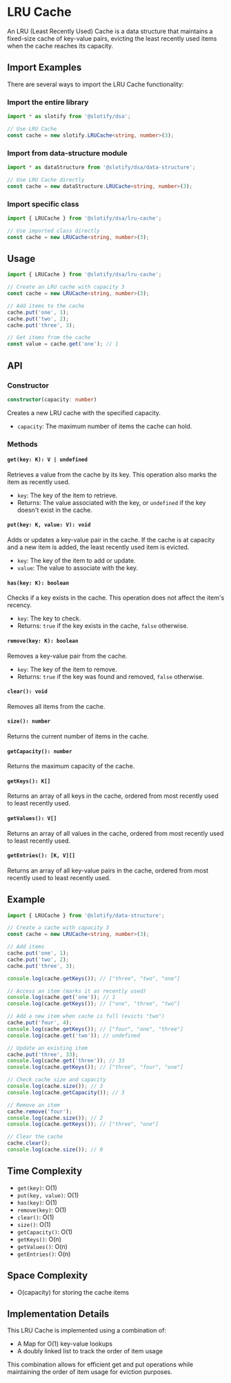 # LRU Cache

An LRU (Least Recently Used) Cache is a data structure that maintains a fixed-size cache of key-value pairs, evicting the least recently used items when the cache reaches its capacity.

## Import Examples

There are several ways to import the LRU Cache functionality:

### Import the entire library

```typescript
import * as slotify from '@slotify/dsa';

// Use LRU Cache
const cache = new slotify.LRUCache<string, number>(3);
```

### Import from data-structure module

```typescript
import * as dataStructure from '@slotify/dsa/data-structure';

// Use LRU Cache directly
const cache = new dataStructure.LRUCache<string, number>(3);
```

### Import specific class

```typescript
import { LRUCache } from '@slotify/dsa/lru-cache';

// Use imported class directly
const cache = new LRUCache<string, number>(3);
```

## Usage

```typescript
import { LRUCache } from '@slotify/dsa/lru-cache';

// Create an LRU cache with capacity 3
const cache = new LRUCache<string, number>(3);

// Add items to the cache
cache.put('one', 1);
cache.put('two', 2);
cache.put('three', 3);

// Get items from the cache
const value = cache.get('one'); // 1
```

## API

### Constructor

```typescript
constructor(capacity: number)
```

Creates a new LRU cache with the specified capacity.

- `capacity`: The maximum number of items the cache can hold.

### Methods

#### `get(key: K): V | undefined`

Retrieves a value from the cache by its key. This operation also marks the item as recently used.

- `key`: The key of the item to retrieve.
- Returns: The value associated with the key, or `undefined` if the key doesn't exist in the cache.

#### `put(key: K, value: V): void`

Adds or updates a key-value pair in the cache. If the cache is at capacity and a new item is added, the least recently used item is evicted.

- `key`: The key of the item to add or update.
- `value`: The value to associate with the key.

#### `has(key: K): boolean`

Checks if a key exists in the cache. This operation does not affect the item's recency.

- `key`: The key to check.
- Returns: `true` if the key exists in the cache, `false` otherwise.

#### `remove(key: K): boolean`

Removes a key-value pair from the cache.

- `key`: The key of the item to remove.
- Returns: `true` if the key was found and removed, `false` otherwise.

#### `clear(): void`

Removes all items from the cache.

#### `size(): number`

Returns the current number of items in the cache.

#### `getCapacity(): number`

Returns the maximum capacity of the cache.

#### `getKeys(): K[]`

Returns an array of all keys in the cache, ordered from most recently used to least recently used.

#### `getValues(): V[]`

Returns an array of all values in the cache, ordered from most recently used to least recently used.

#### `getEntries(): [K, V][]`

Returns an array of all key-value pairs in the cache, ordered from most recently used to least recently used.

## Example

```typescript
import { LRUCache } from '@slotify/data-structure';

// Create a cache with capacity 3
const cache = new LRUCache<string, number>(3);

// Add items
cache.put('one', 1);
cache.put('two', 2);
cache.put('three', 3);

console.log(cache.getKeys()); // ["three", "two", "one"]

// Access an item (marks it as recently used)
console.log(cache.get('one')); // 1
console.log(cache.getKeys()); // ["one", "three", "two"]

// Add a new item when cache is full (evicts "two")
cache.put('four', 4);
console.log(cache.getKeys()); // ["four", "one", "three"]
console.log(cache.get('two')); // undefined

// Update an existing item
cache.put('three', 33);
console.log(cache.get('three')); // 33
console.log(cache.getKeys()); // ["three", "four", "one"]

// Check cache size and capacity
console.log(cache.size()); // 3
console.log(cache.getCapacity()); // 3

// Remove an item
cache.remove('four');
console.log(cache.size()); // 2
console.log(cache.getKeys()); // ["three", "one"]

// Clear the cache
cache.clear();
console.log(cache.size()); // 0
```

## Time Complexity

- `get(key)`: O(1)
- `put(key, value)`: O(1)
- `has(key)`: O(1)
- `remove(key)`: O(1)
- `clear()`: O(1)
- `size()`: O(1)
- `getCapacity()`: O(1)
- `getKeys()`: O(n)
- `getValues()`: O(n)
- `getEntries()`: O(n)

## Space Complexity

- O(capacity) for storing the cache items

## Implementation Details

This LRU Cache is implemented using a combination of:

- A Map for O(1) key-value lookups
- A doubly linked list to track the order of item usage

This combination allows for efficient get and put operations while maintaining the order of item usage for eviction purposes.
